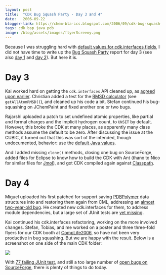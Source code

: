 ```yaml
---
layout: post
title:  "CDK Bug Squash Party - Day 3 and 4"
date:   2006-09-22
blogger-link: https://chem-bla-ics.blogspot.com/2006/09/cdk-bug-squash-party-day-3-and-4.html
tags: cdk bsp java pdb
image: /blog/assets/images/flyerScreeny.png
---
```


Because I was struggling hard with [default values for cdk.interfaces fields](http://sourceforge.net/mailarchive/forum.php?thread_id=30594266&forum_id=2178),
I did not have time to write up the [Bug Squash Party](http://wiki.cubic.uni-koeln.de/cdkwiki/doku.php?id=bsp200609) report for day 3 (see also
[day 1](http://chem-bla-ics.blogspot.com/2006/09/cdk-bug-squash-party-day-1.html) and [day 2](http://chem-bla-ics.blogspot.com/2006/09/cdk-bug-squash-party-day-2.html)).
But here it is.

# Day 3

Kai worked hard on getting the `cdk.interfaces` API cleaned up, as [agreed upon earlier](http://wiki.cubic.uni-koeln.de/cdkwiki/doku.php?id=refactoringkernelclasses).
Christian added a test for the [RMSD calculator](http://cheminfo.informatics.indiana.edu/~rguha/code/java/nightly/api/org/openscience/cdk/geometry/GeometryTools.html)
(see `getAllAtomRMSD()`), and cleaned up his code a bit. Stefan continued his bug-squashing on JChemPaint and fixed another one or two bugs.

Rajarshi uploaded a patch to set undefined atomic properties, like partial and formal charges and the implicit hydrogen count, to `UNSET` by default.
However, this broke the CDK at many places, as apparently many class methods assume the default to be zero. After discussing the issue at the CUBIC,
it turned out that this was sort of the intended, though undocumented, behavior: use the [default Java values](http://java.sun.com/docs/books/tutorial/java/nutsandbolts/datatypes.html).

And I added missing `clone()` methods, closing one bug on SourceForge, added files for Eclipse to know how to build the CDK with Ant (thanx
to Nico for similar files for [Jmol](http://www.jmol.org/)), and got CDK compiled again against [Classpath](http://www.classpath.org/).

# Day 4

Miguel uploaded his first patched for support saving [PDBPolymer](http://cheminfo.informatics.indiana.edu/~rguha/code/java/nightly/api/org/openscience/cdk/protein/data/PDBPolymer.html)
data structures into and restoring them again from CML, addressing an [almost two-year-old bug](https://sourceforge.net/tracker/index.php?func=detail&aid=1085912&group_id=20024&atid=120024).
He created new cdk.interfaces for them, to address module dependencies, but a large set of JUnit tests are [yet missing](http://cheminfo.informatics.indiana.edu/~rguha/code/java/nightly/test/result-data.html).

Kai continued his cdk.interfaces refactoring, working on the more involved changes. Stefan, Tobias, and me worked on a poster and three three-fold
flyers for our CDK booth at [CompLife2006](http://www.inf.uni-konstanz.de/complife06/), so have not been very productive in bug squashing.
But we are happy with the result. Below is a screenshot on one side of the main CDK folder:

![](/blog/assets/images/flyerScreeny.png)

With [77 failing JUnit test](http://cheminfo.informatics.indiana.edu/~rguha/code/java/nightly/junitsummary.html), and still a too large number of
[open bugs on SourceForge](http://sourceforge.net/tracker/?atid=120024&group_id=20024&func=browse), there is plenty of things to do today.
